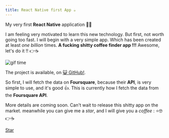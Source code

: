 ```yaml
---
title: React Native first App ☕️
---
```


<p class="lead">My very first <strong>React Native</strong> application 🖖🏼</p>

I am feeling very motivated to learn this new technology. But first, not worth going too fast. I will begin with a very simple app. Which has been created at least *one billion* times. **A fucking shitty coffee finder app !!!** Awesome, let's do it !! 👉☕️

![gif time](http://i.giphy.com/11Lz1Y4n1f2j96.gif)

The project is available, on [😺 GitHub!](https://github.com/remirobert/CoffeeShopFinder).

So first, I will fetch the data on **Foursquare**, because their **API**, is very simple to use, and it's good 👍.
This is currently how I fetch the data from the **Foursquare API**.

<script src="https://gist.github.com/remirobert/4b354e6644ba7f5d7cc2.js"></script>

More details are coming soon. Can't wait to release this shitty app on the market.
meanwhile you can give me a *star*, and I will give you a *coffee* : ⭐️🤓👉☕️

<!-- Place this tag where you want the button to render. -->
<a class="github-button" href="https://github.com/remirobert/CoffeeShopFinder" data-icon="octicon-star" data-style="mega" data-count-href="/remirobert/CoffeeShopFinder/stargazers" data-count-api="/repos/remirobert/CoffeeShopFinder#stargazers_count" data-count-aria-label="# stargazers on GitHub" aria-label="Star remirobert/CoffeeShopFinder on GitHub">Star</a>
<!-- Place this tag right after the last button or just before your close body tag. -->
<script async defer id="github-bjs" src="https://buttons.github.io/buttons.js"></script>
